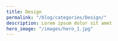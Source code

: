 ```yaml
---
title: Design
permalink: "/blog/categories/Design/"
description: Lorem ipsum dolor sit amet
hero_image: "/images/hero_1.jpg"
---
```


